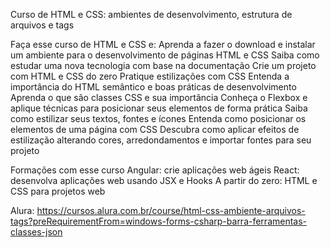 Curso de
HTML e CSS: ambientes de desenvolvimento, estrutura de arquivos e tags

Faça esse curso de HTML e CSS e:
Aprenda a fazer o download e instalar um ambiente para o desenvolvimento de páginas HTML e CSS
Saiba como estudar uma nova tecnologia com base na documentação
Crie um projeto com HTML e CSS do zero
Pratique estilizações com CSS
Entenda a importância do HTML semântico e boas práticas de desenvolvimento
Aprenda o que são classes CSS e sua importância
Conheça o Flexbox e aplique técnicas para posicionar seus elementos de forma prática
Saiba como estilizar seus textos, fontes e ícones
Entenda como posicionar os elementos de uma página com CSS
Descubra como aplicar efeitos de estilização alterando cores, arredondamentos e importar fontes para seu projeto


Formações com esse curso
Angular: crie aplicações web ágeis
React: desenvolva aplicações web usando JSX e Hooks
A partir do zero: HTML e CSS para projetos web

Alura: https://cursos.alura.com.br/course/html-css-ambiente-arquivos-tags?preRequirementFrom=windows-forms-csharp-barra-ferramentas-classes-json
